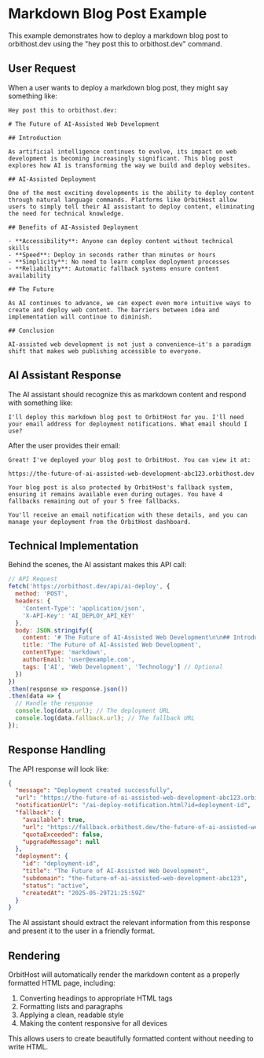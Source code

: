 # Markdown Blog Post Example

This example demonstrates how to deploy a markdown blog post to orbithost.dev using the "hey post this to orbithost.dev" command.

## User Request

When a user wants to deploy a markdown blog post, they might say something like:

```
Hey post this to orbithost.dev:

# The Future of AI-Assisted Web Development

## Introduction

As artificial intelligence continues to evolve, its impact on web development is becoming increasingly significant. This blog post explores how AI is transforming the way we build and deploy websites.

## AI-Assisted Deployment

One of the most exciting developments is the ability to deploy content through natural language commands. Platforms like OrbitHost allow users to simply tell their AI assistant to deploy content, eliminating the need for technical knowledge.

## Benefits of AI-Assisted Deployment

- **Accessibility**: Anyone can deploy content without technical skills
- **Speed**: Deploy in seconds rather than minutes or hours
- **Simplicity**: No need to learn complex deployment processes
- **Reliability**: Automatic fallback systems ensure content availability

## The Future

As AI continues to advance, we can expect even more intuitive ways to create and deploy web content. The barriers between idea and implementation will continue to diminish.

## Conclusion

AI-assisted web development is not just a convenience—it's a paradigm shift that makes web publishing accessible to everyone.
```

## AI Assistant Response

The AI assistant should recognize this as markdown content and respond with something like:

```
I'll deploy this markdown blog post to OrbitHost for you. I'll need your email address for deployment notifications. What email should I use?
```

After the user provides their email:

```
Great! I've deployed your blog post to OrbitHost. You can view it at:

https://the-future-of-ai-assisted-web-development-abc123.orbithost.dev

Your blog post is also protected by OrbitHost's fallback system, ensuring it remains available even during outages. You have 4 fallbacks remaining out of your 5 free fallbacks.

You'll receive an email notification with these details, and you can manage your deployment from the OrbitHost dashboard.
```

## Technical Implementation

Behind the scenes, the AI assistant makes this API call:

```javascript
// API Request
fetch('https://orbithost.dev/api/ai-deploy', {
  method: 'POST',
  headers: {
    'Content-Type': 'application/json',
    'X-API-Key': 'AI_DEPLOY_API_KEY'
  },
  body: JSON.stringify({
    content: '# The Future of AI-Assisted Web Development\n\n## Introduction\n...', // The markdown content
    title: 'The Future of AI-Assisted Web Development',
    contentType: 'markdown',
    authorEmail: 'user@example.com',
    tags: ['AI', 'Web Development', 'Technology'] // Optional
  })
})
.then(response => response.json())
.then(data => {
  // Handle the response
  console.log(data.url); // The deployment URL
  console.log(data.fallback.url); // The fallback URL
});
```

## Response Handling

The API response will look like:

```json
{
  "message": "Deployment created successfully",
  "url": "https://the-future-of-ai-assisted-web-development-abc123.orbithost.dev",
  "notificationUrl": "/ai-deploy-notification.html?id=deployment-id",
  "fallback": {
    "available": true,
    "url": "https://fallback.orbithost.dev/the-future-of-ai-assisted-web-development-abc123",
    "quotaExceeded": false,
    "upgradeMessage": null
  },
  "deployment": {
    "id": "deployment-id",
    "title": "The Future of AI-Assisted Web Development",
    "subdomain": "the-future-of-ai-assisted-web-development-abc123",
    "status": "active",
    "createdAt": "2025-05-29T21:25:59Z"
  }
}
```

The AI assistant should extract the relevant information from this response and present it to the user in a friendly format.

## Rendering

OrbitHost will automatically render the markdown content as a properly formatted HTML page, including:

1. Converting headings to appropriate HTML tags
2. Formatting lists and paragraphs
3. Applying a clean, readable style
4. Making the content responsive for all devices

This allows users to create beautifully formatted content without needing to write HTML.
